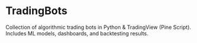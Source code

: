# TradingBots
Collection of algorithmic trading bots in Python &amp; TradingView (Pine Script). Includes ML models, dashboards, and backtesting results.
